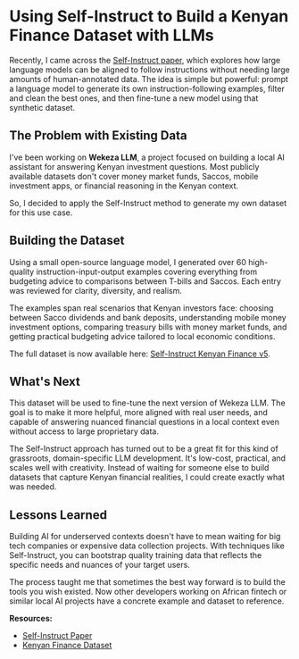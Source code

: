 # Using Self-Instruct to Build a Kenyan Finance Dataset with LLMs

Recently, I came across the [Self-Instruct paper](https://arxiv.org/abs/2212.10560), which explores how large language models can be aligned to follow instructions without needing large amounts of human-annotated data. The idea is simple but powerful: prompt a language model to generate its own instruction-following examples, filter and clean the best ones, and then fine-tune a new model using that synthetic dataset.

## The Problem with Existing Data

I've been working on **Wekeza LLM**, a project focused on building a local AI assistant for answering Kenyan investment questions. Most publicly available datasets don't cover money market funds, Saccos, mobile investment apps, or financial reasoning in the Kenyan context. 

So, I decided to apply the Self-Instruct method to generate my own dataset for this use case.

## Building the Dataset

Using a small open-source language model, I generated over 60 high-quality instruction-input-output examples covering everything from budgeting advice to comparisons between T-bills and Saccos. Each entry was reviewed for clarity, diversity, and realism.

The examples span real scenarios that Kenyan investors face: choosing between Sacco dividends and bank deposits, understanding mobile money investment options, comparing treasury bills with money market funds, and getting practical budgeting advice tailored to local economic conditions.

The full dataset is now available here: [Self-Instruct Kenyan Finance v5](https://github.com/Okoth67/selfinstruct-kenyan-finance-v5).

## What's Next

This dataset will be used to fine-tune the next version of Wekeza LLM. The goal is to make it more helpful, more aligned with real user needs, and capable of answering nuanced financial questions in a local context even without access to large proprietary data.

The Self-Instruct approach has turned out to be a great fit for this kind of grassroots, domain-specific LLM development. It's low-cost, practical, and scales well with creativity. Instead of waiting for someone else to build datasets that capture Kenyan financial realities, I could create exactly what was needed.

## Lessons Learned

Building AI for underserved contexts doesn't have to mean waiting for big tech companies or expensive data collection projects. With techniques like Self-Instruct, you can bootstrap quality training data that reflects the specific needs and nuances of your target users.

The process taught me that sometimes the best way forward is to build the tools you wish existed. Now other developers working on African fintech or similar local AI projects have a concrete example and dataset to reference.

**Resources:**
- [Self-Instruct Paper](https://arxiv.org/abs/2212.10560)
- [Kenyan Finance Dataset](https://github.com/Okoth67/selfinstruct-kenyan-finance-v5)
